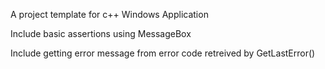 <p>A project template for c++ Windows Application</p>
<p>Include basic assertions using MessageBox</p>
<p>Include getting error message from error code retreived by GetLastError()</p>
